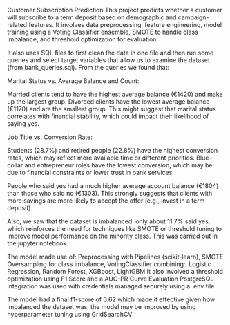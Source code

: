 Customer Subscription Prediction
This project predicts whether a customer will subscribe to a term deposit based on demographic and campaign-related features. 
It involves data preprocessing, feature engineering, model training using a Voting Classifier ensemble, SMOTE to handle class imbalance, and threshold optimization for evaluation.

It also uses SQL files to first clean the data in one file and then run some queries and select target variables
that allow us to examine the dataset (from bank_queries.sql). From the queries we found that:

Marital Status vs. Average Balance and Count:

Married clients tend to have the highest average balance (€1420) and make up the largest group.
Divorced clients have the lowest average balance (€1170) and are the smallest group. 
This might suggest that marital status correlates with financial stability, which could impact their likelihood of saying yes.

Job Title vs. Conversion Rate:

Students (28.7%) and retired people (22.8%) have the highest conversion rates, which may reflect more available time or different priorities.
Blue-collar and entrepreneur roles have the lowest conversion, which may be due to financial constraints or lower trust in bank services.

People who said yes had a much higher average account balance (€1804) than those who said no (€1303).
This strongly suggests that clients with more savings are more likely to accept the offer (e.g., invest in a term deposit).

Also, we saw that the dataset is imbalanced: 
only about 11.7% said yes, which reinforces the need for techniques like SMOTE or threshold tuning to improve model performance on the minority class.
This was carried out in the jupyter notebook.

The model made use of:
Preprocessing with Pipelines (scikit-learn), SMOTE Oversampling for class imbalance, 
VotingClassifier combining:. Logistic Regression, Random Forest, XGBoost, LightGBM
It also involved a threshold optimization using F1 Score and a AUC-PR Curve Evaluation
PostgreSQL integration was used  with credentials managed securely using a .env file

The model had a final f1-score of 0.62 which made it effective given how imbalanced the dataset was, the model may be improved by using hyperparameter tuning using 
GridSearchCV


